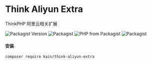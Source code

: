Think Aliyun Extra
=======

ThinkPHP 阿里云相关扩展

![Packagist Version](https://img.shields.io/packagist/v/kain/think-aliyun-extra.svg?style=flat-square)
![Packagist](https://img.shields.io/packagist/dt/kain/think-aliyun-extra.svg?color=blue&style=flat-square)
![PHP from Packagist](https://img.shields.io/packagist/php-v/kain/think-aliyun-extra.svg?color=blue&style=flat-square)
![Packagist](https://img.shields.io/packagist/l/kain/think-aliyun-extra.svg?color=blue&style=flat-square)

#### 安装

```shell
composer require kain/think-aliyun-extra
```